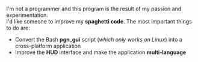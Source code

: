 I'm not a programmer and this program is the result of my passion and experimentation.  
I'd like someone to improve my **spaghetti code**.
The most important things to do are:

- Convert the Bash **pgn_gui** script (*which only works on Linux*) into a cross-platform application
- Improve the **HUD** interface and make the application **multi-language**
